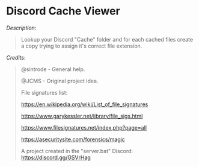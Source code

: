 # Discord Cache Viewer

*Description*:
> Lookup your Discord "Cache" folder and for each cached files create a copy trying to assign it's correct file extension.
>
*Credits*:
> @sintrode - General help.
> 
> @JCMS - Original project idea.
> 
> File signatures list:
> 
> https://en.wikipedia.org/wiki/List_of_file_signatures
> 
> https://www.garykessler.net/library/file_sigs.html
> 
> https://www.filesignatures.net/index.php?page=all
> 
> https://asecuritysite.com/forensics/magic
> 
> A project created in the "server.bat" Discord: https://discord.gg/GSVrHag
